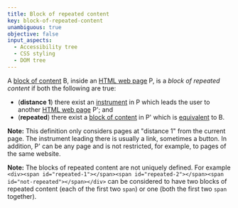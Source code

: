 ```yaml
---
title: Block of repeated content
key: block-of-repeated-content
unambiguous: true
objective: false
input_aspects:
  - Accessibility tree
  - CSS styling
  - DOM tree
---
```


A [block of content][] B, inside an [HTML web page][] P, is a _block of repeated content_ if both the following are true:

- (**distance 1**) there exist an [instrument][] in P which leads the user to another [HTML web page][] P'; and
- (**repeated**) there exist a [block of content][] in P' which is [equivalent][equivalent resource] to B.

**Note:** This definition only considers pages at "distance 1" from the current page. The instrument leading there is usually a link, sometimes a button. In addition, P' can be any page and is not restricted, for example, to pages of the same website.

**Note:** The blocks of repeated content are not uniquely defined. For example `<div><span id="repeated-1"></span><span id="repeated-2"></span><span id="not-repeated"></span></div>` can be considered to have two blocks of repeated content (each of the first two `span`) or one (both the first two `span` together).

[block of content]: #block-of-content 'Definition of Block of Content'
[equivalent resource]: #equivalent-resource 'Definition of Equivalent Resource'
[html web page]: #web-page-html 'Definition of Web Page'
[instrument]: #instrument-to-achieve-an-objective 'Definition of Instrument to Achieve an Objective'
